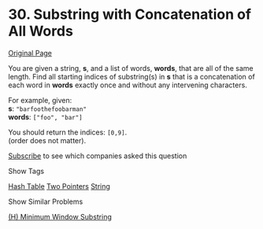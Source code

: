 # 30. Substring with Concatenation of All Words

[Original Page](https://leetcode.com/problems/substring-with-concatenation-of-all-words/)

You are given a string, **s**, and a list of words, **words**, that are all of the same length. Find all starting indices of substring(s) in **s** that is a concatenation of each word in **words** exactly once and without any intervening characters.

For example, given:  
**s**: `"barfoothefoobarman"`  
**words**: `["foo", "bar"]`

You should return the indices: `[0,9]`.  
(order does not matter).

<div>

[Subscribe](/subscribe/) to see which companies asked this question

</div>

<div>

<div id="tags" class="btn btn-xs btn-warning">Show Tags</div>

<span class="hidebutton">[Hash Table](/tag/hash-table/) [Two Pointers](/tag/two-pointers/) [String](/tag/string/)</span></div>

<div>

<div id="similar" class="btn btn-xs btn-warning">Show Similar Problems</div>

<span class="hidebutton">[(H) Minimum Window Substring](/problems/minimum-window-substring/)</span></div>